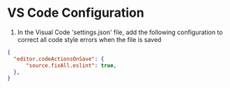 # VS Code Configuration

1. In the Visual Code 'settings.json' file, add the following configuration to correct all code style errors when the file is saved
```json
{
  "editor.codeActionsOnSave": {
      "source.fixAll.eslint": true,
  },
}
```
